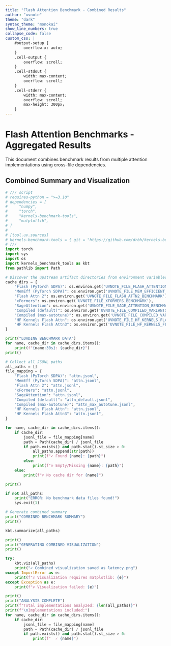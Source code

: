 ```yaml
---
title: "Flash Attention Benchmark - Combined Results"
author: "uvnote"
theme: "dark"
syntax_theme: "monokai"
show_line_numbers: true
collapse_code: false
custom_css: |
    #output-setup {
        overflow-x: auto;
    }
    .cell-output {
        overflow: scroll;
    }
    .cell-stdout {
        width: max-content;
        overflow: scroll;
    }
    .cell-stderr {
        width: max-content;
        overflow: scroll;
        max-height: 300px;
    }
---
```


# Flash Attention Benchmarks - Aggregated Results

This document combines benchmark results from multiple attention implementations
using cross-file dependencies.

## Combined Summary and Visualization

```python id=combine collapse-code=true needs=../impls/flash_attention.md:benchmark,../impls/mem_efficient_attention.md:benchmark,../impls/xformers.md:benchmark,../impls/compiled_variants.md:benchmark_default,../impls/compiled_variants.md:benchmark_max_autotune,../impls/hf_kernels_flash_attn.md:benchmark,../impls/hf_kernels_flash_attn3.md:benchmark outputs=latency.png
# /// script
# requires-python = ">=3.10"
# dependencies = [
#     "numpy",
#     "torch",
#     "kernels-benchmark-tools",
#     "matplotlib",
# ]
#
# [tool.uv.sources]
# kernels-benchmark-tools = { git = "https://github.com/drbh/kernels-benchmark-tools.git", branch = "main" }
# ///
import torch
import sys
import os
import kernels_benchmark_tools as kbt
from pathlib import Path

# Discover the upstream artifact directories from environment variables
cache_dirs = {
    "Flash (PyTorch SDPA)": os.environ.get('UVNOTE_FILE_FLASH_ATTENTION_BENCHMARK'),
    "MemEff (PyTorch SDPA)": os.environ.get('UVNOTE_FILE_MEM_EFFICIENT_ATTENTION_BENCHMARK'),
    "Flash Attn 2": os.environ.get('UVNOTE_FILE_FLASH_ATTN2_BENCHMARK'),
    "xFormers": os.environ.get('UVNOTE_FILE_XFORMERS_BENCHMARK'),
    "SageAttention": os.environ.get('UVNOTE_FILE_SAGE_ATTENTION_BENCHMARK'),
    "Compiled (default)": os.environ.get('UVNOTE_FILE_COMPILED_VARIANTS_BENCHMARK_DEFAULT'),
    "Compiled (max-autotune)": os.environ.get('UVNOTE_FILE_COMPILED_VARIANTS_BENCHMARK_MAX_AUTOTUNE'),
    "HF Kernels Flash Attn": os.environ.get('UVNOTE_FILE_HF_KERNELS_FLASH_ATTN_BENCHMARK'),
    "HF Kernels Flash Attn3": os.environ.get('UVNOTE_FILE_HF_KERNELS_FLASH_ATTN3_BENCHMARK'),
}

print("LOADING BENCHMARK DATA")
for name, cache_dir in cache_dirs.items():
    print(f"{name:30s}: {cache_dir}")
print()

# Collect all JSONL paths
all_paths = []
file_mapping = {
    "Flash (PyTorch SDPA)": "attn.jsonl",
    "MemEff (PyTorch SDPA)": "attn.jsonl",
    "Flash Attn 2": "attn.jsonl",
    "xFormers": "attn.jsonl",
    "SageAttention": "attn.jsonl",
    "Compiled (default)": "attn_default.jsonl",
    "Compiled (max-autotune)": "attn_max_autotune.jsonl",
    "HF Kernels Flash Attn": "attn.jsonl",
    "HF Kernels Flash Attn3": "attn.jsonl",
}

for name, cache_dir in cache_dirs.items():
    if cache_dir:
        jsonl_file = file_mapping[name]
        path = Path(cache_dir) / jsonl_file
        if path.exists() and path.stat().st_size > 0:
            all_paths.append(str(path))
            print(f"✓ Found {name}: {path}")
        else:
            print(f"⊘ Empty/Missing {name}: {path}")
    else:
        print(f"✗ No cache dir for {name}")

print()

if not all_paths:
    print("ERROR: No benchmark data files found!")
    sys.exit(1)

# Generate combined summary
print("COMBINED BENCHMARK SUMMARY")
print()

kbt.summarize(all_paths)

print()
print("GENERATING COMBINED VISUALIZATION")
print()

try:
    kbt.viz(all_paths)
    print("✓ Combined visualization saved as latency.png")
except ImportError as e:
    print(f"✗ Visualization requires matplotlib: {e}")
except Exception as e:
    print(f"✗ Visualization failed: {e}")

print()
print("ANALYSIS COMPLETE")
print(f"Total implementations analyzed: {len(all_paths)}")
print(f"\nImplementations included:")
for name, cache_dir in cache_dirs.items():
    if cache_dir:
        jsonl_file = file_mapping[name]
        path = Path(cache_dir) / jsonl_file
        if path.exists() and path.stat().st_size > 0:
            print(f"  ✓ {name}")
```
